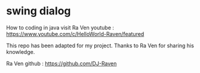 # swing dialog

How to coding in java
visit Ra Ven youtube : https://www.youtube.com/c/HelloWorld-Raven/featured

This repo has been adapted for my project. 
Thanks to Ra Ven for sharing his knowledge.

Ra Ven github : https://github.com/DJ-Raven
